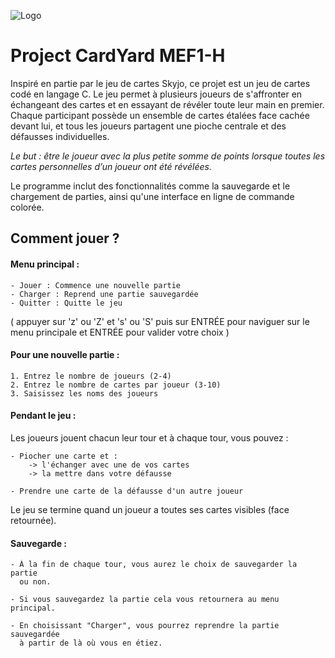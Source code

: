 
![Logo](https://upload.wikimedia.org/wikipedia/commons/thumb/4/4a/CY_Tech.png/640px-CY_Tech.png)



# Project CardYard MEF1-H

Inspiré en partie par le jeu de cartes Skyjo, ce projet est un jeu de cartes codé en langage C. Le jeu permet à plusieurs joueurs de s'affronter en échangeant des cartes et en essayant de révéler toute leur main en premier. Chaque participant possède un ensemble de cartes étalées face cachée devant lui, et tous les joueurs partagent une pioche centrale et des défausses individuelles.  

*Le but : être le joueur avec la plus petite somme de points lorsque toutes les cartes personnelles d’un joueur ont été révélées.*

Le programme inclut des fonctionnalités comme la sauvegarde et le chargement de parties, ainsi qu'une interface en ligne de commande colorée.

## Comment jouer ?


#### Menu principal :

    - Jouer : Commence une nouvelle partie
    - Charger : Reprend une partie sauvegardée
    - Quitter : Quitte le jeu

( appuyer sur 'z' ou 'Z' et 's' ou 'S' puis sur ENTRÉE pour naviguer sur le menu principale et ENTRÉE pour valider votre choix )


#### Pour une nouvelle partie :

    1. Entrez le nombre de joueurs (2-4) 
    2. Entrez le nombre de cartes par joueur (3-10)
    3. Saisissez les noms des joueurs

#### Pendant le jeu :

Les joueurs jouent chacun leur tour et à chaque tour, vous pouvez :

    - Piocher une carte et :  
        -> l'échanger avec une de vos cartes 
        -> la mettre dans votre défausse

    - Prendre une carte de la défausse d'un autre joueur

Le jeu se termine quand un joueur a toutes ses cartes visibles (face retournée).

#### Sauvegarde :

    - À la fin de chaque tour, vous aurez le choix de sauvegarder la partie 
      ou non.

    - Si vous sauvegardez la partie cela vous retournera au menu principal.

    - En choisissant "Charger", vous pourrez reprendre la partie sauvegardée 
      à partir de là où vous en étiez.



